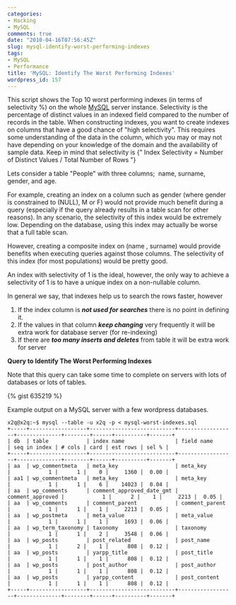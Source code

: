 ```yaml
---
categories:
- Hacking
- MySQL
comments: true
date: "2010-04-16T07:56:45Z"
slug: mysql-identify-worst-performing-indexes
tags:
- MySQL
- Performance
title: 'MySQL: Identify The Worst Performing Indexes'
wordpress_id: 157
---
```


This script shows the Top 10 worst performing indexes (in terms of selectivity %) on the whole [MySQL](http://en.wikipedia.org/wiki/MySQL) server instance. Selectivity is the percentage of distinct values in an indexed field compared to the number of records in the table. When constructing indexes, you want to create indexes on columns that have a good chance of "high selectivity". This requires some understanding of the data in the column, which you may or may not have depending on your knowledge of the domain and the availability of sample data. Keep in mind that selectivity is {" Index Selectivity = Number of Distinct Values / Total Number of Rows "}

Lets consider a table "People" with three columns;  name, surname, gender, and age.

For example, creating an index on a column such as gender (where gender is constrained to (NULL), M or F) would not provide much benefit during a query (especially if the query already results in a table scan for other reasons). In any scenario, the selectivity of this index would be extremely low. Depending on the database, using this index may actually be worse that a full table scan.

However, creating a composite index on (name , surname) would provide benefits when executing queries against those columns. The selectivity of this index (for most populations) would be pretty good.

An index with selectivity of 1 is the ideal, however, the only way to achieve a selectivity of 1 is to have a unique index on a non-nullable column.

In general we say, that indexes help us to search the rows faster, however

1. If the index column is **_not used for searches_** there is no point in defining it.
2. If the values in that column **_keep changing_** very frequently it will be extra work for database server (for re-indexing)
3. If there are **_too many inserts and deletes_** from table it will be extra work for server

**Query to Identify The Worst Performing Indexes**

Note that this query can take some time to complete on servers with lots of databases or lots of tables.

{% gist 635219 %}

Example output on a MySQL server with a few wordpress databases.

```
x2q@x2q:~$ mysql --table -u x2q -p < mysql-worst-indexes.sql
+-----+------------------+---------------------------+------------------+--------------+--------+------+----------+-------+
| db  | table            | index name                | field name       | seq in index | # cols | card | est rows | sel % |
+-----+------------------+---------------------------+------------------+--------------+--------+------+----------+-------+
| aa  | wp_commentmeta   | meta_key                  | meta_key         |            1 |      1 |    0 |     1360 |  0.00 |
| aa1 | wp_commentmeta   | meta_key                  | meta_key         |            1 |      1 |    6 |    14023 |  0.04 |
| aa  | wp_comments      | comment_approved_date_gmt | comment_approved |            1 |      2 |    1 |     2213 |  0.05 |
| aa  | wp_comments      | comment_parent            | comment_parent   |            1 |      1 |    1 |     2213 |  0.05 |
| aa  | wp_postmeta      | meta_value                | meta_value       |            1 |      1 |    1 |     1693 |  0.06 |
| aa  | wp_term_taxonomy | taxonomy                  | taxonomy         |            1 |      1 |    2 |     3548 |  0.06 |
| aa  | wp_posts         | post_related              | post_name        |            1 |      2 |    1 |      808 |  0.12 |
| aa  | wp_posts         | yarpp_title               | post_title       |            1 |      1 |    1 |      808 |  0.12 |
| aa  | wp_posts         | post_author               | post_author      |            1 |      1 |    1 |      808 |  0.12 |
| aa  | wp_posts         | yarpp_content             | post_content     |            1 |      1 |    1 |      808 |  0.12 |
+-----+------------------+---------------------------+------------------+--------------+--------+------+----------+-------+
```
